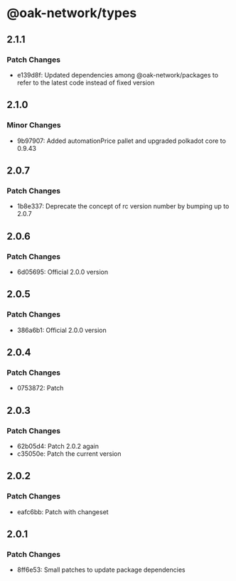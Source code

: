 # @oak-network/types

## 2.1.1

### Patch Changes

- e139d8f: Updated dependencies among @oak-network/packages to refer to the latest code instead of fixed version

## 2.1.0

### Minor Changes

- 9b97907: Added automationPrice pallet and upgraded polkadot core to 0.9.43

## 2.0.7

### Patch Changes

- 1b8e337: Deprecate the concept of rc version number by bumping up to 2.0.7

## 2.0.6

### Patch Changes

- 6d05695: Official 2.0.0 version

## 2.0.5

### Patch Changes

- 386a6b1: Official 2.0.0 version

## 2.0.4

### Patch Changes

- 0753872: Patch

## 2.0.3

### Patch Changes

- 62b05d4: Patch 2.0.2 again
- c35050e: Patch the current version

## 2.0.2

### Patch Changes

- eafc6bb: Patch with changeset

## 2.0.1

### Patch Changes

- 8ff6e53: Small patches to update package dependencies
